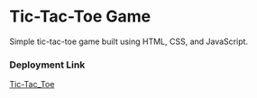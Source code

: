 # Tic-Tac-Toe Game

Simple tic-tac-toe game built using HTML, CSS, and JavaScript. 

### Deployment Link

<a href="https://rossana87.github.io/Game-Tic-Tac-Toe/">Tic-Tac_Toe</a>

